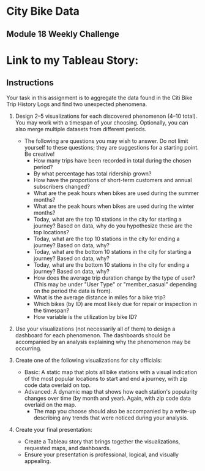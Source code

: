 # City Bike Data
Module 18 Weekly Challenge
---
# Link to my Tableau Story:

## Instructions
Your task in this assignment is to aggregate the data found in the Citi Bike Trip History Logs and find two unexpected phenomena.

1. Design 2–5 visualizations for each discovered phenomenon (4–10 total). You may work with a timespan of your choosing. Optionally, you can also merge multiple datasets from different periods.
    - The following are questions you may wish to answer. Do not limit yourself to these questions; they are suggestions for a starting point. Be creative!
        - How many trips have been recorded in total during the chosen period?
        - By what percentage has total ridership grown?
        - How have the proportions of short-term customers and annual subscribers changed?
        - What are the peak hours when bikes are used during the summer months?
        - What are the peak hours when bikes are used during the winter months?
        - Today, what are the top 10 stations in the city for starting a journey? Based on data, why do you hypothesize these are the top locations?
        - Today, what are the top 10 stations in the city for ending a journey? Based on data, why?
        - Today, what are the bottom 10 stations in the city for starting a journey? Based on data, why?
        - Today, what are the bottom 10 stations in the city for ending a journey? Based on data, why?
        - How does the average trip duration change by the type of user? (This may be under "User Type" or "member_casual" depending on the period the data is from).
        - What is the average distance in miles for a bike trip?
        - Which bikes (by ID) are most likely due for repair or inspection in the timespan?
        - How variable is the utilization by bike ID?

2. Use your visualizations (not necessarily all of them) to design a dashboard for each phenomenon. The dashboards should be accompanied by an analysis explaining why the phenomenon may be occurring.

3. Create one of the following visualizations for city officials:
    - Basic: A static map that plots all bike stations with a visual indication of the most popular locations to start and end a journey, with zip code data overlaid on top.
    - Advanced: A dynamic map that shows how each station's popularity changes over time (by month and year). Again, with zip code data overlaid on the map.
        - The map you choose should also be accompanied by a write-up describing any trends that were noticed during your analysis.

4. Create your final presentation:
    - Create a Tableau story that brings together the visualizations, requested maps, and dashboards.
    - Ensure your presentation is professional, logical, and visually appealing.